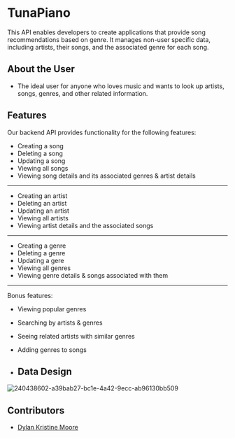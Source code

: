 # TunaPiano
This API enables developers to create applications that provide song recommendations based on genre. It manages non-user specific data, including artists, their songs, and the associated genre for each song.

## About the User
- The ideal user for anyone who loves music and wants to look up artists, songs, genres, and other related information.

## Features
Our backend API provides functionality for the following features:
- Creating a song
- Deleting a song
- Updating a song
- Viewing all songs
- Viewing song details and its associated genres & artist details
------
- Creating an artist
- Deleting an artist
- Updating an artist
- Viewing all artists
- Viewing artist details and the associated songs
------
- Creating a genre 
- Deleting a genre
- Updating a gere
- Viewing all genres
- Viewing genre details & songs associated with them
------
Bonus features:
- Viewing popular genres
- Searching by artists & genres
- Seeing related artists with similar genres
- Adding genres to songs

- ## Data Design
![240438602-a39bab27-bc1e-4a42-9ecc-ab96130bb509](https://github.com/dylankmoore/TunaPiano/assets/134669892/2e3c6466-7d26-4638-90e9-a4e9a3c285a4)

## Contributors
- [Dylan Kristine Moore](https://github.com/dylankmoore)
